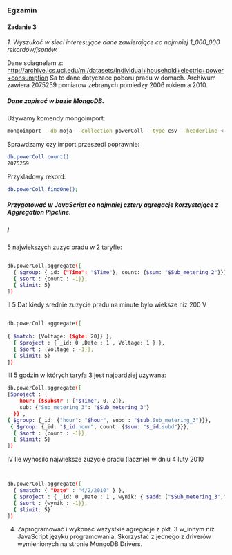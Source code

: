 ### Egzamin

#### Zadanie 3

*1. Wyszukać w sieci interesujące dane zawierające co najmniej 1_000_000 rekordów/jsonów.*

Dane sciagnelam z: http://archive.ics.uci.edu/ml/datasets/Individual+household+electric+power+consumption
Sa to dane dotyczace poboru pradu w domach. Archiwum zawiera 2075259 pomiarow zebranych pomiedzy 2006 rokiem a 2010.
 
##### Dane zapisać w bazie MongoDB.

Używamy komendy mongoimport:
``` sh
mongoimport --db moja --collection powerColl --type csv --headerline < household_power_consumption.txt 

```

Sprawdzamy czy import przeszedl poprawnie:
``` sh
db.powerColl.count()
2075259
```

Przykladowy rekord:

``` sh
db.powerColl.findOne(); 
```


##### Przygotować w JavaScript co najmniej cztery agregacje korzystające z Aggregation Pipeline.
  
##### I
5 najwiekszych zuzyc pradu w 2 taryfie:

``` sh

db.powerColl.aggregate([ 
  { $group: {_id: {"Time": "$Time"}, count: {$sum: "$Sub_metering_2"}}},
  { $sort : {count : -1}},
  { $limit: 5}
])
```



II
5 Dat kiedy srednie zuzycie pradu na minute bylo wieksze niz 200 V

``` sh

db.powerColl.aggregate([ 
 
{ $match: {Voltage: {$gte: 20}} }, 
  { $project : { _id: 0 ,Date : 1 , Voltage: 1 } },
  { $sort : {Voltage : -1}},
  { $limit: 5}
])
```


III
5 godzin w których taryfa 3 jest najbardziej używana:



``` sh
db.powerColl.aggregate([  
{$project : {
    hour: {$substr : ["$Time", 0, 2]},
    sub: {"Sub_metering_3": "$Sub_metering_3"}
  }} ,
{ $group: {_id: {"hour": "$hour", subd : "$sub.Sub_metering_3"}}},
 { $group: {_id: "$_id.hour", count: {$sum: "$_id.subd"}}},
  { $sort : {count : -1}},
  { $limit: 5}
])

```


IV
Ile wynosilo najwieksze zuzycie pradu (lacznie) w dniu 4 luty 2010

``` sh


db.powerColl.aggregate([ 
  { $match: { "Date" : "4/2/2010" } },
  { $project : { _id: 0 ,Date : 1 , wynik: { $add: ["$Sub_metering_3","$Sub_metering_2", "$Sub_metering_1"] } } },
  { $sort : {wynik : -1}},
  { $limit: 5}
])
``` 



















4. Zaprogramować i wykonać wszystkie agregacje z pkt. 3 w_innym niż JavaScript języku programowania. Skorzystać z jednego z driverów wymienionych na stronie MongoDB Drivers.
